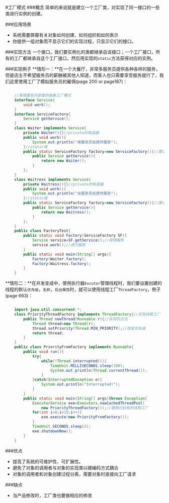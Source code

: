 #工厂模式
###概念
简单的来说就是建立一个工厂类，对实现了同一接口的一些类进行实例的创建。

###应用场景
- 系统需要屏蔽有关对象如何创建、如何组织和如何表示
- 你提供一组对象而不显示它们的实现过程，只显示它们的接口。

###实现方法
一个接口，我们要实例化的类都继承自该接口；一个工厂接口，所有的工厂都继承自这个工厂接口，然后用实现的`static`方法获得对应的实例。

###实现例子
**情形一：**在一个大餐厅，非常多服务员提供各种各样的服务，但是店主不希望服务员的薪酬被其他人知道，而客人也只需要享受服务就行了，我们这里使用工厂了模拟服务员的雇佣(page 200 or page187)：


```java

	//使用匿名内部类的抽象工厂模式
	interface Service{
	    void work();
	}
	interface ServiceFactory{
	    Service getService();
	}
	class Waiter implements Service{
	    private Waiter(){}//private的构造器
	    public void work(){
    	    System.out.println("男服务员在提供服务");
	    }//static域
	    public static ServiceFactory factory=new ServiceFactory(){//匿名类
        	public Service getService(){
	            return new Waiter();
        	}
    	};
	}
	class Waitress implements Service{
	    private Waitress(){}//private的构造器
	    public void work(){
        	System.out.println("女服务员在提供服务");
    	}//static域
    	public static ServiceFactory factory=new ServiceFactory(){//匿名类
        	public Service getService(){
        	    return new Waitress();
	        }
	    };
	}   
	public class FactoryTest{
	    public static void Factory(ServiceFactory SF){
        	Service service=SF.getService();//获得服务
        	service.work();//进行服务
    	}
	    public static void main(String[] args){
        	Factory(Waiter.factory);
        	Factory(Waitress.factory);
    	}
	}

```

**情形二：**在并发变成中，使用执行器`Excutor`管理线程时，我们要设置创建的线程的默认`优先级`，`名称`，`后台属性`时，就可以使用线程工厂`ThreadFactory`，例子(page 663)：

```java

    import java.util.concurrent.*;
    class PriorityThreadFactory implements ThreadFactory{//实现线程工厂
    	public Thread newThread(Runnable r){//实现的方法
    		Thread thread=new Thread(r);
    		thread.setPriority(Thread.MIN_PRIORITY);//改变优先级
    		return thread;
    	}
    }
    public class PriorityFromFactory implements Runnable{
    	public void run(){
    		try{
    			while(!Thread.interrupted()){
    				TimeUnit.MILLISECONDS.sleep(100);
    				System.out.println(Thread.currentThread());
    			}
    		}catch(InterruptedException e){
    			System.out.println("Interrupted!");
    		}
    	}
    	public static void main(String[] args)throws Exception{
    		ExecutorService exe=Executors.newCachedThreadPool(
    			new PriorityThreadFactory());//使用已经有的线程工厂
    		for(int i=0;i<10;i++){
    			exe.execute(new PriorityFromFactory());
    		}
    		TimeUnit.SECONDS.sleep(2);
    		exe.shutdownNow();
    	}
    }

```

###优点

- 提高了系统的可维护性、可扩展性。
- 避免了对象的调用者与对象的实现类以硬编码方式耦合
- 对象的调用者和对象创建过程分离，需要对象时直接向工厂请求

###缺点

- 当产品修改时，工厂类也要做相应的修改